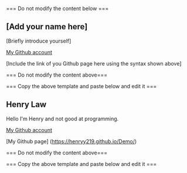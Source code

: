 === Do not modify the content below ===

## [Add your name here]
[Briefly introduce yourself]

[My Github account](http://www.github.com/put-your-github-username-here/)

[Include the link of you Github page here using the syntax shown above]

=== Do not modify the content above===

=== Copy the above template and paste below and edit it ===

## Henry Law
Hello I'm Henry and not good at programming.

[My Github account](http://www.github.com/Henryy219)

[My Github page] (https://henryy219.github.io/Demo/)

=== Do not modify the content above===

=== Copy the above template and paste below and edit it ===


